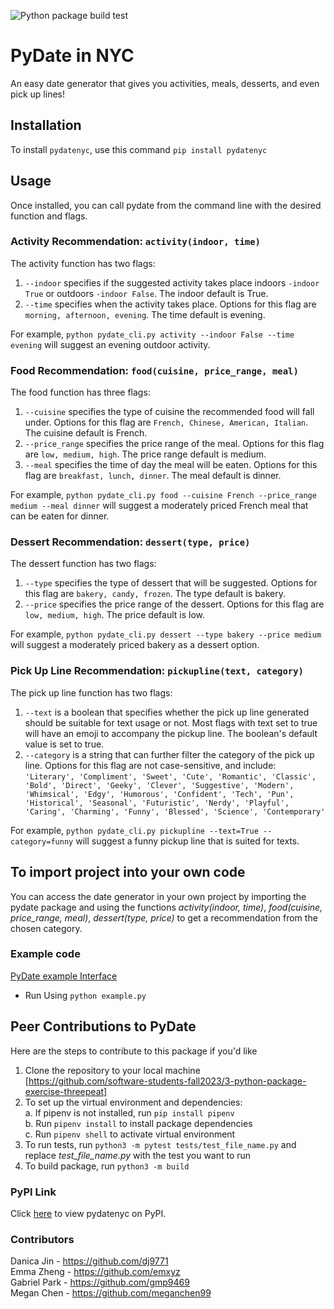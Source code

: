 ![Python package build test](https://github.com/software-students-fall2023/3-python-package-exercise-threepeat/actions/workflows/workflow.yaml/badge.svg)

# PyDate in NYC
An easy date generator that gives you activities, meals, desserts, and even pick up lines!

## Installation
To install `pydatenyc`, use this command ```pip install pydatenyc```

## Usage
Once installed, you can call pydate from the command line with the desired function and flags.  

### Activity Recommendation: ```activity(indoor, time)```
The activity function has two flags: 
1. `--indoor` specifies if the suggested activity takes place indoors `-indoor True` or outdoors `-indoor False`. The indoor default is True.
2. `--time` specifies when the activity takes place. Options for this flag are `morning, afternoon, evening`. The time default is evening.

For example, `python pydate_cli.py activity --indoor False --time evening` will suggest an evening outdoor activity.

### Food Recommendation: ```food(cuisine, price_range, meal)```
The food function has three flags:
1. `--cuisine` specifies the type of cuisine the recommended food will fall under.  Options for this flag are `French, Chinese, American, Italian`. The cuisine default is French.
2. `--price_range` specifies the price range of the meal. Options for this flag are `low, medium, high`. The price range default is medium.
3. `--meal` specifies the time of day the meal will be eaten. Options for this flag are `breakfast, lunch, dinner`. The meal default is dinner.

For example, `python pydate_cli.py food --cuisine French --price_range medium --meal dinner` will suggest a moderately priced French meal that can be eaten for dinner.

### Dessert Recommendation: ```dessert(type, price)```
The dessert function has two flags:
1. `--type` specifies the type of dessert that will be suggested. Options for this flag are `bakery, candy, frozen`. The type default is bakery.
2. `--price` specifies the price range of the dessert. Options for this flag are `low, medium, high`. The price default is low. 

For example, `python pydate_cli.py dessert --type bakery --price medium` will suggest a moderately priced bakery as a dessert option.

### Pick Up Line Recommendation: `pickupline(text, category)`
The pick up line function has two flags:
1. `--text` is a boolean that specifies whether the pick up line generated should be suitable for text usage or not. Most flags with text set to true will have an emoji to accompany the pickup line. The boolean's default value is set to true.
2. `--category` is a string that can further filter the category of the pick up line. Options for this flag are not case-sensitive, and include: `'Literary', 'Compliment', 'Sweet', 'Cute', 'Romantic', 'Classic', 'Bold', 'Direct', 'Geeky', 'Clever', 'Suggestive', 'Modern', 'Whimsical', 'Edgy', 'Humorous', 'Confident', 'Tech', 'Pun', 'Historical', 'Seasonal', 'Futuristic', 'Nerdy', 'Playful', 'Caring', 'Charming', 'Funny', 'Blessed', 'Science', 'Contemporary'`

For example, `python pydate_cli.py pickupline --text=True --category=funny` will suggest a funny pickup line that is suited for texts.

## To import project into your own code
You can access the date generator in your own project by importing the pydate package and using the functions _activity(indoor, time)_, _food(cuisine, price_range, meal)_, _dessert(type, price)_ to get a recommendation from the chosen category. 

### Example code 
[PyDate example Interface](example.py)
- Run Using `python example.py`

## Peer Contributions to PyDate
Here are the steps to contribute to this package if you'd like
1. Clone the repository to your local machine [https://github.com/software-students-fall2023/3-python-package-exercise-threepeat]
2. To set up the virtual environment and dependencies:    
  a. If pipenv is not installed, run ```pip install pipenv```           
  b. Run ```pipenv install``` to install package dependencies        
  c. Run ```pipenv shell``` to activate virtual environment
3. To run tests, run ```python3 -m pytest tests/test_file_name.py``` and replace _test_file_name.py_ with the test you want to run     
4. To build package, run ```python3 -m build```


### PyPI Link
Click [here](https://pypi.org/project/pydatenyc/) to view pydatenyc on PyPI. 



### Contributors
Danica Jin - https://github.com/dj9771    
Emma Zheng - https://github.com/emxyz   
Gabriel Park - https://github.com/gmp9469    
Megan Chen - https://github.com/meganchen99

